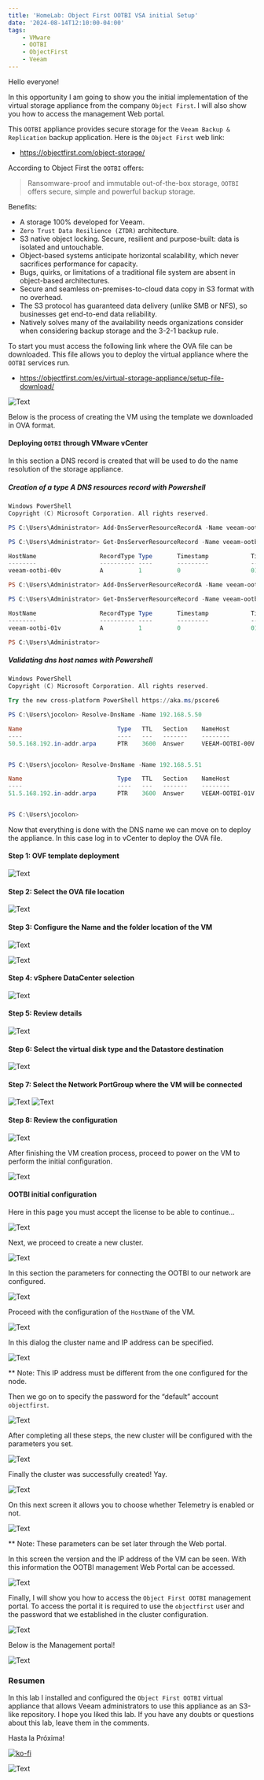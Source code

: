 ```yaml
---
title: 'HomeLab: Object First OOTBI VSA initial Setup'
date: '2024-08-14T12:10:00-04:00'
tags:
    - VMware
    - OOTBI
    - ObjectFirst
    - Veeam
---
```


Hello everyone!

In this opportunity I am going to show you the initial implementation of the virtual storage appliance from the company `Object First`. I will also show you how to access the management Web portal.

This `OOTBI` appliance provides secure storage for the `Veeam Backup & Replication` backup application. Here is the `Object First` web link:

- https://objectfirst.com/object-storage/

According to Object First the `OOTBI` offers:

> Ransomware-proof and immutable out-of-the-box storage, `OOTBI` offers secure, simple and powerful backup storage.

Benefits:

- A storage 100% developed for Veeam.
- `Zero Trust Data Resilience (ZTDR)` architecture.
- S3 native object locking. Secure, resilient and purpose-built: data is isolated and untouchable.
- Object-based systems anticipate horizontal scalability, which never sacrifices performance for capacity.
- Bugs, quirks, or limitations of a traditional file system are absent in object-based architectures.
- Secure and seamless on-premises-to-cloud data copy in S3 format with no overhead.
- The S3 protocol has guaranteed data delivery (unlike SMB or NFS), so businesses get end-to-end data reliability.
- Natively solves many of the availability needs organizations consider when considering backup storage and the 3-2-1 backup rule.

To start you must access the following link where the OVA file can be downloaded. This file allows you to deploy the virtual appliance where the `OOTBI` services run.

- https://objectfirst.com/es/virtual-storage-appliance/setup-file-download/

![Text](/img/2024/homelab-ootbi-initial-setup/OOTBI-00.webp)

Below is the process of creating the VM using the template we downloaded in OVA format.

#### Deploying `OOTBI` through VMware vCenter

In this section a DNS record is created that will be used to do the name resolution of the storage appliance.

##### Creation of a type A DNS resources record with Powershell

```powershell
Windows PowerShell
Copyright (C) Microsoft Corporation. All rights reserved.

PS C:\Users\Administrator> Add-DnsServerResourceRecordA -Name veeam-ootbi-00v -IPv4Address 192.168.5.51 -ZoneName pharmax.local -CreatePtr -AllowUpdateAny

PS C:\Users\Administrator> Get-DnsServerResourceRecord -Name veeam-ootbi-00v -ZoneName pharmax.local

HostName                  RecordType Type       Timestamp            TimeToLive      RecordData
--------                  ---------- ----       ---------            ----------      ----------
veeam-ootbi-00v           A          1          0                    01:00:00        192.168.5.50

PS C:\Users\Administrator> Add-DnsServerResourceRecordA -Name veeam-ootbi-01v -IPv4Address 192.168.5.51 -ZoneName pharmax.local -CreatePtr -AllowUpdateAny

PS C:\Users\Administrator> Get-DnsServerResourceRecord -Name veeam-ootbi-01v -ZoneName pharmax.local

HostName                  RecordType Type       Timestamp            TimeToLive      RecordData
--------                  ---------- ----       ---------            ----------      ----------
veeam-ootbi-01v           A          1          0                    01:00:00        192.168.5.51

PS C:\Users\Administrator>
```

##### Validating dns host names with Powershell

```powershell
Windows PowerShell
Copyright (C) Microsoft Corporation. All rights reserved.

Try the new cross-platform PowerShell https://aka.ms/pscore6

PS C:\Users\jocolon> Resolve-DnsName -Name 192.168.5.50

Name                           Type   TTL   Section    NameHost
----                           ----   ---   -------    --------
50.5.168.192.in-addr.arpa      PTR    3600  Answer     VEEAM-OOTBI-00V.pharmax.local


PS C:\Users\jocolon> Resolve-DnsName -Name 192.168.5.51

Name                           Type   TTL   Section    NameHost
----                           ----   ---   -------    --------
51.5.168.192.in-addr.arpa      PTR    3600  Answer     VEEAM-OOTBI-01V.pharmax.local


PS C:\Users\jocolon>
```

Now that everything is done with the DNS name we can move on to deploy the appliance. In this case log in to vCenter to deploy the OVA file.

#### Step 1: OVF template deployment

![Text](/img/2024/homelab-ootbi-initial-setup/OOTBI-01.webp)

#### Step 2: Select the OVA file location

![Text](/img/2024/homelab-ootbi-initial-setup/OOTBI-02.webp)

#### Step 3: Configure the Name and the folder location of the VM

![Text](/img/2024/homelab-ootbi-initial-setup/OOTBI-11.webp)

![Text](/img/2024/homelab-ootbi-initial-setup/OOTBI-03.webp)

#### Step 4: vSphere DataCenter selection

![Text](/img/2024/homelab-ootbi-initial-setup/OOTBI-04.webp)

#### Step 5: Review details

![Text](/img/2024/homelab-ootbi-initial-setup/OOTBI-05.webp)

#### Step 6: Select the virtual disk type and the Datastore destination

![Text](/img/2024/homelab-ootbi-initial-setup/OOTBI-06.webp)

#### Step 7: Select the Network PortGroup where the VM will be connected

![Text](/img/2024/homelab-ootbi-initial-setup/OOTBI-07.webp)
![Text](/img/2024/homelab-ootbi-initial-setup/OOTBI-08.webp)

#### Step 8: Review the configuration

![Text](/img/2024/homelab-ootbi-initial-setup/OOTBI-09.webp)

After finishing the VM creation process, proceed to power on the VM to perform the initial configuration.

![Text](/img/2024/homelab-ootbi-initial-setup/OOTBI-12.webp)

#### OOTBI initial configuration

Here in this page you must accept the license to be able to continue...

![Text](/img/2024/homelab-ootbi-initial-setup/OOTBI-14.webp)

Next, we proceed to create a new cluster.

![Text](/img/2024/homelab-ootbi-initial-setup/OOTBI-15.webp)

In this section the parameters for connecting the OOTBI to our network are configured.

![Text](/img/2024/homelab-ootbi-initial-setup/OOTBI-16.webp)

Proceed with the configuration of the `HostName` of the VM.

![Text](/img/2024/homelab-ootbi-initial-setup/OOTBI-17.webp)

In this dialog the cluster name and IP address can be specified.

![Text](/img/2024/homelab-ootbi-initial-setup/OOTBI-20.webp)

** Note: This IP address must be different from the one configured for the node.

Then we go on to specify the password for the “default” account `objectfirst`.

![Text](/img/2024/homelab-ootbi-initial-setup/OOTBI-21.webp)

After completing all these steps, the new cluster will be configured with the parameters you set.

![Text](/img/2024/homelab-ootbi-initial-setup/OOTBI-22.webp)

Finally the cluster was successfully created! Yay.

![Text](/img/2024/homelab-ootbi-initial-setup/OOTBI-23.webp)

On this next screen it allows you to choose whether Telemetry is enabled or not.

![Text](/img/2024/homelab-ootbi-initial-setup/OOTBI-24.webp)

**  Note: These parameters can be set later through the Web portal.

In this screen the version and the IP address of the VM can be seen. With this information the OOTBI management Web Portal can be accessed.

![Text](/img/2024/homelab-ootbi-initial-setup/OOTBI-28.webp)

Finally, I will show you how to access the `Object First OOTBI` management portal. To access the portal it is required to use the `objectfirst` user and the password that we established in the cluster configuration.

![Text](/img/2024/homelab-ootbi-initial-setup/OOTBI-26.webp)

Below is the Management portal!

![Text](/img/2024/homelab-ootbi-initial-setup/OOTBI-27.webp)

### Resumen

In this lab I installed and configured the `Object First OOTBI` virtual appliance that allows Veeam administrators to use this appliance as an S3-like repository. I hope you liked this lab. If you have any doubts or questions about this lab, leave them in the comments.

Hasta la Próxima!

[![ko-fi](https://ko-fi.com/img/githubbutton_sm.svg)](https://ko-fi.com/F1F8DEV80)

![Text](/img/hasta-luego-5937ba.webp#center)
